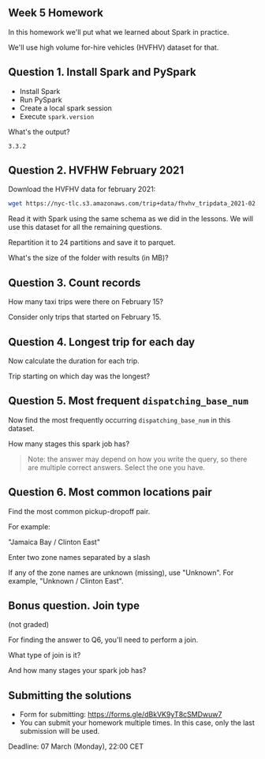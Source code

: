 ## Week 5 Homework

In this homework we'll put what we learned about Spark
in practice.

We'll use high volume for-hire vehicles (HVFHV) dataset for that.

## Question 1. Install Spark and PySpark

- Install Spark
- Run PySpark
- Create a local spark session
- Execute `spark.version`

What's the output?

```
3.3.2
```

## Question 2. HVFHW February 2021

Download the HVFHV data for february 2021:

```bash
wget https://nyc-tlc.s3.amazonaws.com/trip+data/fhvhv_tripdata_2021-02.csv
```

Read it with Spark using the same schema as we did
in the lessons. We will use this dataset for all
the remaining questions.

Repartition it to 24 partitions and save it to
parquet.

What's the size of the folder with results (in MB)?

## Question 3. Count records

How many taxi trips were there on February 15?

Consider only trips that started on February 15.

## Question 4. Longest trip for each day

Now calculate the duration for each trip.

Trip starting on which day was the longest?

## Question 5. Most frequent `dispatching_base_num`

Now find the most frequently occurring `dispatching_base_num`
in this dataset.

How many stages this spark job has?

> Note: the answer may depend on how you write the query,
> so there are multiple correct answers.
> Select the one you have.

## Question 6. Most common locations pair

Find the most common pickup-dropoff pair.

For example:

"Jamaica Bay / Clinton East"

Enter two zone names separated by a slash

If any of the zone names are unknown (missing), use "Unknown". For example, "Unknown / Clinton East".

## Bonus question. Join type

(not graded)

For finding the answer to Q6, you'll need to perform a join.

What type of join is it?

And how many stages your spark job has?

## Submitting the solutions

- Form for submitting: https://forms.gle/dBkVK9yT8cSMDwuw7
- You can submit your homework multiple times. In this case, only the last submission will be used.

Deadline: 07 March (Monday), 22:00 CET
